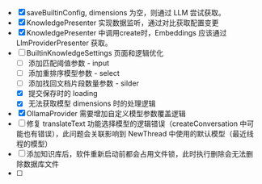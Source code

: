 - [X] saveBuiltinConfig, dimensions 为空，则通过 LLM 尝试获取。
- [X] KnowledgePresenter 实现数据监听，通过对比获取配置变更
- [X] KnowledgePresenter 中调用create时，Embeddings 应该通过 LlmProviderPresenter 获取。
- [ ] BuiltinKnowledgeSettings 页面和逻辑优化
  - [ ] 添加匹配阈值参数 - input
  - [ ] 添加重排序模型参数 - select
  - [ ] 添加找回文档片段数量参数 - silder
  - [X] 提交保存时的 loading
  - [X] 无法获取模型 dimensions 时的处理逻辑
- [X] OllamaProvider 需要增加自定义模型参数覆盖逻辑
- [ ] 修复 translateText 功能选择模型的逻辑错误（createConversation 中可能也有错误），此问题会关联影响到 NewThread 中使用的默认模型（最近线程的模型）
- [ ] 添加知识库后，软件重新启动前都会占用文件锁，此时执行删除会无法删除数据库文件
- [ ] 
